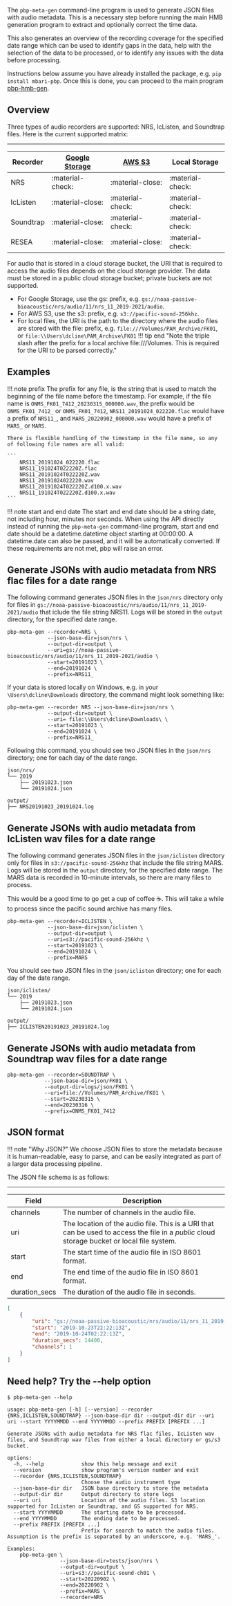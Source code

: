 The `pbp-meta-gen` command-line program is used to generate JSON files with audio metadata. This is a necessary step 
before running the main HMB generation program to extract and optionally correct the time data.   

This also generates an overview of the recording coverage for the specified date range which
can be used to identify gaps in the data, help with the selection of the data to be processed,
or to identify any issues with the data before processing.

Instructions  below assume you have already installed the package,
e.g. `pip install mbari-pbp`.
Once this is done, you can proceed to the main program [pbp-hmb-gen](../pbp-hmb-gen).

## Overview

Three types of audio recorders are supported: NRS, IcListen, and Soundtrap files. Here is the current supported matrix:

----------------
| Recorder  | [Google Storage](https://cloud.google.com/storage/docs/buckets) | [AWS S3](https://docs.aws.amazon.com/AmazonS3/latest/userguide/Welcome.html) | Local Storage |
|-----------|-----------------------------------------------------------------|------------------------------------------------------------------------------|---------------|
| NRS       |  :material-check:                                                               | :material-close:                                                             |  :material-check:             |
| IcListen  |  :material-close:                                                               | :material-check:                                                             | :material-check:             |
| Soundtrap |  :material-close:                                                               | :material-check:                                                             | :material-check:             |
| RESEA     |  :material-close:                                                               | :material-close:                                                             | :material-check:             |
 

For audio that is stored in a cloud storage bucket, the URI that is required to access the audio files depends on the cloud storage provider.
The data must be stored in a public cloud storage bucket; private buckets are not supported.

- For Google Storage, use the gs: prefix, e.g. `gs://noaa-passive-bioacoustic/nrs/audio/11/nrs_11_2019-2021/audio`.
- For AWS S3, use the s3: prefix, e.g. `s3://pacific-sound-256khz`. 
- For local files, the URI is the path to the directory where the audio files are stored with the file: prefix, e.g. `file:///Volumes/PAM_Archive/FK01`, or  `file:\\Users\dcline\PAM_Archive\FK01`
!!! tip end "Note the triple slash after the prefix for a local archive file:///Volumes. This is required for the URI to be parsed correctly."


## Examples

!!! note prefix
    The prefix for any file, is the string that is used to match the beginning of the file name before the timestamp. For example, if the file name is `ONMS_FK01_7412_20230315_000000.wav`,
    the prefix would be `ONMS_FK01_7412_` or `ONMS_FK01_7412`, `NRS11_20191024_022220.flac` would have a prefix of `NRS11_`, and 
    `MARS_20220902_000000.wav` would have a prefix of `MARS_` or `MARS`.
     
    There is flexible handling of the timestamp in the file name, so any of following file names are all valid:

    ```
        NRS11_20191024_022220.flac
        NRS11_191024T022220Z.flac
        NRS11_20191024T022220Z.wav
        NRS11_20191024022220.wav
        NRS11_20191024T022220Z.d100.x.wav
        NRS11_191024T022220Z.d100.x.wav
    ```

!!! note start and end date
    The start and end date should be a string date, not including hour, minutes nor seconds. 
    When using the API directly instead of running the `pbp-meta-gen` command-line program, start and end date should
    be a datetime.datetime object starting at 00:00:00. A datetime.date can also be passed, and it will be 
    automatically converted. If these requirements are not met, pbp will raise an error. 


## Generate JSONs with audio metadata from NRS flac files for a date range

The following command generates JSON files  in the `json/nrs` directory only for files in  `gs://noaa-passive-bioacoustic/nrs/audio/11/nrs_11_2019-2021/audio` 
that iclude the file string NRS11. Logs will be stored in the `output` directory, for the specified date range.
 

```shell
pbp-meta-gen --recorder=NRS \
             --json-base-dir=json/nrs \
             --output-dir=output \
             --uri=gs://noaa-passive-bioacoustic/nrs/audio/11/nrs_11_2019-2021/audio \
             --start=20191023 \
             --end=20191024 \
             --prefix=NRS11_
```

If your data is stored locally on Windows, e.g. in your `\Users\dcline\Downloads` directory, the command might look something like:

```shell
pbp-meta-gen --recorder NRS --json-base-dir=json/nrs \
             --output-dir=output \
             --uri= file:\\Users\dcline\Downloads\ \
             --start=20191023 \
             --end=20191024 \
             --prefix=NRS11_
```

Following this command, you should see two JSON files in the `json/nrs` directory; one for each day of the date range.

```text
json/nrs/
└── 2019
    ├── 20191023.json
    └── 20191024.json
    
output/
├── NRS20191023_20191024.log

```

## Generate JSONs with audio metadata from IcListen wav files for a date range

The following command generates JSON files in the `json/iclisten` directory only for files in `s3://pacific-sound-256khz` that include the file string MARS. 
Logs will be stored in the `output` directory, for the specified date range. The MARS data is recorded in 10-minute intervals, so there are many files to process.  

This would be a good time to go get a cup of coffee :coffee:. This will take a while to process since
the pacific sound archive has many files.

```shell
pbp-meta-gen --recorder=ICLISTEN \
             --json-base-dir=json/iclisten \
             --output-dir=output \
             --uri=s3://pacific-sound-256khz \
             --start=20191023 \
             --end=20191024 \
             --prefix=MARS
```

You should see two JSON files in the `json/iclisten` directory; one for each day of the date range.

```text
json/iclisten/
└── 2019
    ├── 20191023.json
    └── 20191024.json

output/
├── ICLISTEN20191023_20191024.log
```

## Generate JSONs with audio metadata from Soundtrap wav files for a date range

```shell
pbp-meta-gen --recorder=SOUNDTRAP \
            --json-base-dir=json/FK01 \
            --output-dir=logs/json/FK01 \
            --uri=file://Volumes/PAM_Archive/FK01 \
            --start=20230315 \
            --end=20230316 \
            --prefix=ONMS_FK01_7412
```

## JSON format

!!! note "Why JSON?"
    We choose JSON files to store the metadata because it is human-readable, easy to parse, and can be easily integrated as part of a 
    larger data processing pipeline. 

The JSON file schema is as follows:

----------------
| Field | Description                                                                                                                       |
|-------|-----------------------------------------------------------------------------------------------------------------------------------|
| channels | The number of channels in the audio file.                                                                                         |
| uri | The location of the audio file.  This is a URI that can be used to access the file in a *public* cloud storage bucket or local file system. |
| start | The start time of the audio file in ISO 8601 format.                                                                              |
| end | The end time of the audio file in ISO 8601 format.                                                                                |
| duration_secs | The duration of the audio file in seconds.                                                                                  |

```json
[
    {
        "uri": "gs://noaa-passive-bioacoustic/nrs/audio/11/nrs_11_2019-2021/audio/NRS11_20191023_222213.flac",
        "start": "2019-10-23T22:22:13Z",
        "end": "2019-10-24T02:22:13Z",
        "duration_secs": 14400,
        "channels": 1
    }
]
```

## Need help? Try the --help option 

```shell
$ pbp-meta-gen --help
```
```text
usage: pbp-meta-gen [-h] [--version] --recorder {NRS,ICLISTEN,SOUNDTRAP} --json-base-dir dir --output-dir dir --uri uri --start YYYYMMDD --end YYYYMMDD --prefix PREFIX [PREFIX ...]

Generate JSONs with audio metadata for NRS flac files, IcListen wav files, and Soundtrap wav files from either a local directory or gs/s3 bucket.

options:
  -h, --help            show this help message and exit
  --version             show program's version number and exit
  --recorder {NRS,ICLISTEN,SOUNDTRAP}
                        Choose the audio instrument type
  --json-base-dir dir   JSON base directory to store the metadata
  --output-dir dir      Output directory to store logs
  --uri uri             Location of the audio files. S3 location supported for IcListen or Soundtrap, and GS supported for NRS.
  --start YYYYMMDD      The starting date to be processed.
  --end YYYYMMDD        The ending date to be processed.
  --prefix PREFIX [PREFIX ...]
                        Prefix for search to match the audio files. Assumption is the prefix is separated by an underscore, e.g. 'MARS_'.

Examples:
    pbp-meta-gen \
                 --json-base-dir=tests/json/nrs \
                 --output-dir=output \
                 --uri=s3://pacific-sound-ch01 \
                 --start=20220902 \
                 --end=20220902 \
                 --prefix=MARS \
                 --recorder=NRS

```
